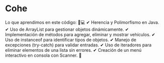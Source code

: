 # Cohe
Lo que aprendimos en este código: 🚗💻
✔ Herencia y Polimorfismo en Java.
✔ Uso de ArrayList para gestionar objetos dinámicamente.
✔ Implementación de métodos para agregar, eliminar y mostrar vehículos.
✔ Uso de instanceof para identificar tipos de objetos.
✔ Manejo de excepciones (try-catch) para validar entradas.
✔ Uso de iteradores para eliminar elementos de una lista sin errores.
✔ Creación de un menú interactivo en consola con Scanner. 🚀
